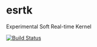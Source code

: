 # esrtk
Experimental Soft Real-time Kernel

[![Build Status](https://travis-ci.org/ahoka/esrtk.svg?branch=master)](https://travis-ci.org/ahoka/esrtk)
